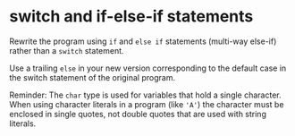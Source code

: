 # switch and if-else-if statements

Rewrite the program using `if` and `else if` statements (multi-way else-if) rather than a `switch` statement. 

Use a trailing `else` in your new version corresponding to the default case in the switch statement of the original program.

Reminder: The `char` type is used for variables that hold a single character. When using character literals in a program (like `'A'`) the character must be enclosed in single quotes, not double quotes that are used with string literals.